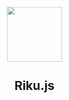 <p align="center">
  <a href="https://nextjs.org">
    <picture>
      <source media="(prefers-color-scheme: dark)" srcset="https://raw.githubusercontent.com/vajitsu/riku/main/packages/assets/rikujs_round.png?token=GHSAT0AAAAAABWZNKIO2QVDBWXNGS6Z3GUEY25QCWQ">
      <img src="https://assets.vercel.com/image/upload/v1662130559/nextjs/Icon_light_background.png" height="128">
    </picture>
  </a>
  <h1 align="center">Riku.js</h1>
</p>
